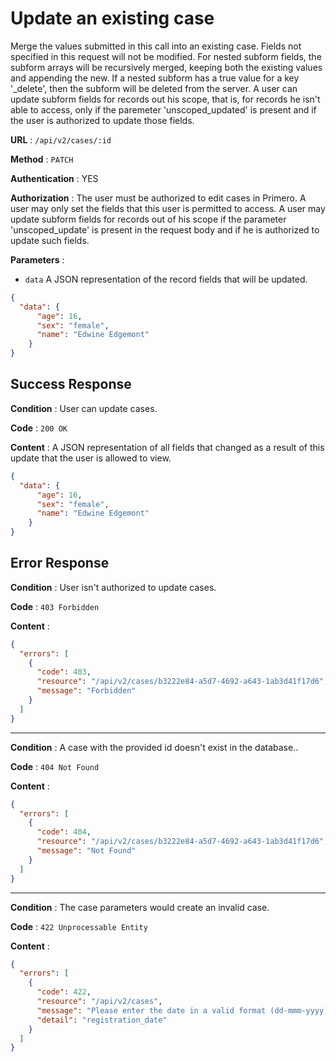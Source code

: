 <!-- Copyright (c) 2014 - 2023 UNICEF. All rights reserved. -->

# Update an existing case

Merge the values submitted in this call into an existing case. Fields not specified in this request will not be modified.
For nested subform fields, the subform arrays will be recursively merged, keeping both the existing values and appending the new.
If a nested subform has a true value for a key '_delete', then the subform will be deleted from the server.
A user can update subform fields for records out his scope, that is, for records he isn't able to access, only if
the paremeter 'unscoped_updated' is present and if the user is authorized to update those fields.

**URL** : `/api/v2/cases/:id`

**Method** : `PATCH`

**Authentication** : YES

**Authorization** : The user must be authorized to edit cases in Primero.
A user may only set the fields that this user is permitted to access.
A user may update subform fields for records out of his scope if the parameter
'unscoped_update' is present in the request body and if he is authorized to
update such fields.

**Parameters** : 

* `data` A JSON representation of the record fields that will be updated.
```json
{
  "data": {
      "age": 16,
      "sex": "female",
      "name": "Edwine Edgemont"
    }
}
```

## Success Response

**Condition** : User can update cases.

**Code** : `200 OK`

**Content** : A JSON representation of all fields that changed as a result of this update
that the user is allowed to view.

```json
{
  "data": {
      "age": 16,
      "sex": "female",
      "name": "Edwine Edgemont"
    }
}
```

## Error Response

**Condition** : User isn't authorized to update cases. 

**Code** : `403 Forbidden`

**Content** :

```json
{
  "errors": [
    {
      "code": 403,
      "resource": "/api/v2/cases/b3222e84-a5d7-4692-a643-1ab3d41f17d6",
      "message": "Forbidden"
    }
  ]
}
```

---

**Condition** : A case with the provided id doesn't exist in the database.. 

**Code** : `404 Not Found`

**Content** :

```json
{
  "errors": [
    {
      "code": 404,
      "resource": "/api/v2/cases/b3222e84-a5d7-4692-a643-1ab3d41f17d6",
      "message": "Not Found"
    }
  ]
}
```

---

**Condition** : The case parameters would create an invalid case.

**Code** : `422 Unprocessable Entity`

**Content** :

```json
{
  "errors": [
    {
      "code": 422,
      "resource": "/api/v2/cases",
      "message": "Please enter the date in a valid format (dd-mmm-yyyy)",
      "detail": "registration_date"
    }
  ]
}
```